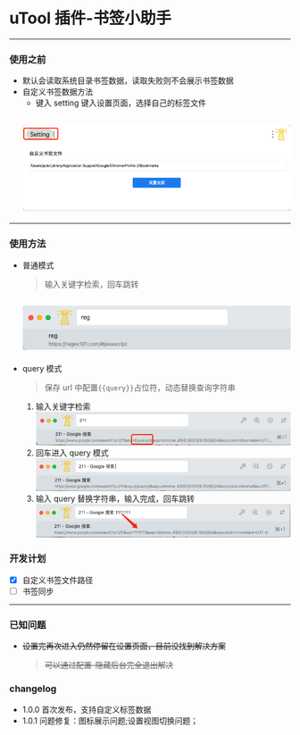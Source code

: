 # uTool 插件-书签小助手

---

### 使用之前

- 默认会读取系统目录书签数据，读取失败则不会展示书签数据
- 自定义书签数据方法
  - 键入 setting 键入设置页面，选择自己的标签文件
  ## ![image](https://github.com/HELLOWORED0510/uTools-bookmark-helper/blob/dev/doc/setting.png)

---

### 使用方法

- 普通模式

  > 输入关键字检索，回车跳转

  ## ![image](https://github.com/HELLOWORED0510/uTools-bookmark-helper/blob/dev/doc/normal.png)

- query 模式
  > 保存 url 中配置<code>{{query}}</code>占位符，动态替换查询字符串
  1. 输入关键字检索
     ![image](https://github.com/HELLOWORED0510/uTools-bookmark-helper/blob/dev/doc/query_mode.png)
  2. 回车进入 query 模式
     ![image](https://github.com/HELLOWORED0510/uTools-bookmark-helper/blob/dev/doc/query_mode_2.png)
  3. 输入 query 替换字符串，输入完成，回车跳转
     ![image](https://github.com/HELLOWORED0510/uTools-bookmark-helper/blob/dev/doc/query_mode_replace.png)

### 开发计划

- [x] 自定义书签文件路径
- [ ] 书签同步

---

### 已知问题

- ~~设置完再次进入仍然停留在设置页面，目前没找到解决方案~~
  > ~~可以通过配置-隐藏后台完全退出解决~~

### changelog

- 1.0.0 首次发布，支持自定义标签数据
- 1.0.1 问题修复：图标展示问题;设置视图切换问题；
